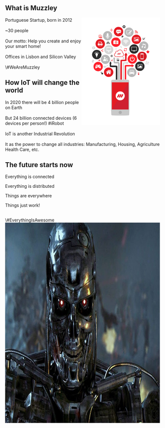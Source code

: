 ## What is Muzzley
<img src="public/thisismuzzley.png" style="float: right; top:0;" height=350em/>

<p style="text-align: left">
  Portuguese Startup, born in 2012
  </br>
  </br>
  ~30 people
  </br>
  </br>
  Our motto:
  Help you create and enjoy your smart home!
  </br>
  </br>
  Offices in Lisbon and Silicon Valley
  </br>
  </br>
  <span class="hashtag">\#WeAreMuzzley</span>
</p>


## How IoT will change the world

<p style="text-align: left">
  In 2020 there will be 4 billion people on Earth
  </br>
  </br>
  But 24 billion connected devices (6 devices per person!) <span class="hashtag">#iRobot</span>
  </br>
  </br>
  IoT is another Industrial Revolution
  </br>
  </br>
  It as the power to change all industries: Manufacturing, Housing, Agriculture Health  Care, etc.
</p>


## The future starts now

Everything is connected

Everything is distributed

Things are everywhere

Things just work!

<!--
Note: We don't think about automation or rules, they are just there

Note: When you wake up, shades go up, coffee machine and toaster starts... You car drives you to school/work while telling you
-->
</br>
<span class="hashtag">\#EverythingIsAwesome</span>


<img src="public/skynet.jpg" height=650em/>

